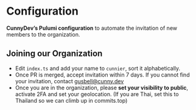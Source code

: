 # Configuration

**CunnyDev’s Pulumi configuration** to automate the invitation of new members to the organization.

## Joining our Organization

- Edit `index.ts` and add your name to `cunnier`, sort it alphabetically.
- Once PR is merged, accept invitation within 7 days. If you cannot find your invitation, contact gusbell@cunny.dev
- Once you are in the organization, please **set your visibility to public**, activate 2FA and set your geolocation. (If you are Thai, set this to Thailand so we can climb up in commits.top)
